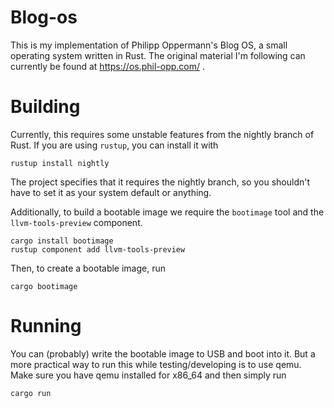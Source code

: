# Blog-os

This is my implementation of Philipp Oppermann's Blog OS, a small
operating system written in Rust. The original material I'm following
can currently be found at https://os.phil-opp.com/ .

# Building

Currently, this requires some unstable features from the nightly branch
of Rust. If you are using `rustup`, you can install it with

    rustup install nightly

The project specifies that it requires the nightly branch, so you
shouldn't have to set it as your system default or anything.

Additionally, to build a bootable image we require the `bootimage` tool
and the `llvm-tools-preview` component.

    cargo install bootimage
    rustup component add llvm-tools-preview

Then, to create a bootable image, run

    cargo bootimage

# Running

You can (probably) write the bootable image to USB and boot into it. But
a more practical way to run this while testing/developing is to use
qemu. Make sure you have qemu installed for x86_64 and then simply run

    cargo run
